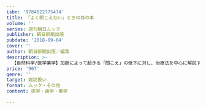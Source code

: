 ```yaml
---
isbn: '9784022775474'
title: 「よく聞こえない」ときの耳の本
volume: ''
series: 週刊朝日ムック
publisher: 朝日新聞出版
pubdate: '2018-09-04'
cover: ''
author: 朝日新聞出版／編集
description: >-
  【自然科学/医学薬学】加齢によって起きる「聞こえ」の低下に対し、治療法を中心に解説する一冊。慶応義塾大学教授・小川郁医師が全面監修。最新研究をもとに「認知症を防ぐ最大のカギは耳にあった」を特集する。耳の検査のいい病院全国666リスト付き。
price: '907'
genre: ''
target: 雑誌扱い
format: ムック・その他
content: 医学・歯学・薬学

---
```

